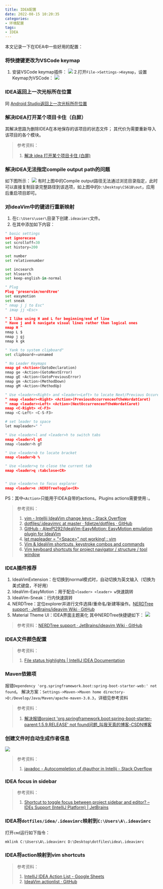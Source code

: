```yaml
---
title: IDEA配置
date: 2022-08-15 10:20:35
categories:
- 环境配置
tags:
- IDEA
---
```


本文记录一下在IDEA中一些好用的配置：
<!--more-->

### 将快捷键更改为VSCode keymap
1. 安装VSCode keymap插件：
![](https://raw.githubusercontent.com/Tom89757/ImageHost/main/hexo/20220815102337.png)
2.打开`File->Settings->Keymap`，设置Keymap为VSCode：
![](https://raw.githubusercontent.com/Tom89757/ImageHost/main/hexo/20220815102443.png)

### IDEA返回上一次光标所在位置
同 [Android Studio返回上一次光标所在位置](https://tom89757.github.io/2022/07/27/Android-Studio%E9%85%8D%E7%BD%AE)

### 解决IDEA打开某个项目卡住（白屏）
其解决思路为删除IDEA在本地保存的该项目的状态文件；
其代价为需要重新导入该项目的各个模块。
> 参考资料：
> 1. [解决 idea 打开某个项目卡住 (白屏)](http://digtime.cn/articles/534/jie-jue-idea-da-kai-mou-ge-xiang-mu-ka-zhu-bai-ping)

### 解决IDEA无法指定compile output path的问题
如下图所示：
![](https://raw.githubusercontent.com/Tom89757/ImageHost/main/hexo/20220916000324.png)
有时上图中的Compile output路径无法通过浏览目录指定，此时可以直接复制目录完整路径到该选项，如上图中的`D:\Desktop\CS61B\out`，应用后重启项目即可。

### 对ideaVim中的键进行重新映射
1. 在`C:\Users\user\`目录下创建`.ideavimrc`文件。
2. 在其中添加如下内容：
```python
" basic settings
set ignorecase
set scrolloff=30
set history=200

set number
set relativenumber

set incsearch
set hlsearch
set keep-english-in-normal

" Plug
Plug 'preservim/nerdtree' 
set easymotion
set sneak
" nmap j j to Esc"
" imap jj <Esc>

" I like using H and L for beginning/end of line
" Have j and k navigate visual lines rather than logical ones
nmap H ^
nmap L $
nmap j gj
nmap k gk

" Yank to system clipboard"
set clipboard+=unnamed

" No Leader Keymaps
nmap gd <Action>(GotoDeclaration)
nmap ge <Action>(GotoNextError)
nmap gE <Action>(GotoPreviousError)
nmap gm <Action>(MethodDown)
nmap gM <Action>(MethodUp)

" Use <leader><Right> and <leader><Left> to locate Next/Previous Occurence
" nmap <leader><Right> <Action>(PreviousOccurrenceoftheWordatCaret)
" nmap <leader><Left> <Action>(NextOccurrenceoftheWordatCaret)
nmap <C-Right> <C-F3>
nmap <C-Left> <C-S-F3>

# set leader to space 
let mapleader=" " 

" Use <leader>l and <leader>h to switch tabs
nmap <leader>l gt
nmap <leader>h gT

" Use <leader>b to locate bracket
nmap <leader>b %

" Use <leader>q to close the current tab
nmap <leader>q :tabclose<CR>


" Use <leader>n to focus explorer 
nmap <leader>n :NERDTreeToggle<CR> 
```
PS：其中`<Action>`只能用于IDEA自带的actions。Plugins actions需要使用`:`。
> 参考资料：
> 1. [vim - Intellij IdeaVim change keys - Stack Overflow](https://stackoverflow.com/questions/10149187/intellij-ideavim-change-keys)
> 2. [dotfiles/.ideavimrc at master · fdietze/dotfiles · GitHub](https://github.com/fdietze/dotfiles/blob/master/.ideavimrc)
> 3. [GitHub - AlexPl292/IdeaVim-EasyMotion: EasyMotion emulation plugin for IdeaVim](https://github.com/AlexPl292/IdeaVim-EasyMotion)
> 4. [let mapleader = "\<Space>" not working! : vim](https://www.reddit.com/r/vim/comments/2dpihg/let_mapleader_space_not_working/)
> 5. [Vim & IdeaVim shortcuts, keystroke combos and commands](https://www.andreasoverland.no/vim)
> 6. [Vim keyboard shortcuts for project navigator / structure / tool window](https://youtrack.jetbrains.com/issue/VIM-1042/Vim-keyboard-shortcuts-for-project-navigator-structure-tool-window)

### IDEA插件推荐
1. IdeaVimExtension：在切换到normal模式时，自动切换为英文输入（切换为美式键盘，不好用）
2. IdeaVim-EasyMotion：用于配合`<leader> <leader> w`快速跳转
3. IdeaVim-Sneak：行内快速跳转
4. NERDTree：定位explorer并进行文件选择/重命名/新建等操作。[NERDTree support · JetBrains/ideavim Wiki · GitHub](https://github.com/JetBrains/ideavim/wiki/NERDTree-support)
5. Material Theme UI：IDEA界面主题美化
其中NERDTree快捷键如下：
![](https://raw.githubusercontent.com/Tom89757/ImageHost/main/hexo/20230407195931.png)

> 参考资料：[NERDTree support · JetBrains/ideavim Wiki · GitHub](https://github.com/JetBrains/ideavim/wiki/NERDTree-support)


### IDEA文件颜色配置

> 参考资料：
> 1. [File status highlights | IntelliJ IDEA Documentation](https://www.jetbrains.com/help/idea/file-status-highlights.html)

### Maven依赖项
 报错`Dependency 'org.springframework.boot:spring-boot-starter-web:' not found`。
解决方案：`Settings->Maven->Maven home directory->D:/Develop/Java/Maven/apache-maven-3.8.3`，详细见参考资料
> 参考资料：
> 1. [解决报错project 'org.springframework.boot:spring-boot-starter-parent:1.5.9.RELEASE' not found问题_叫我天真的博客-CSDN博客](https://blog.csdn.net/LJH_laura_li/article/details/104850229)

### 创建文件时自动生成作者信息
![](https://raw.githubusercontent.com/Tom89757/ImageHost/main/hexo/20230717111930.png)

> 参考资料：
> 1. [javadoc - Autocompletion of @author in Intellij - Stack Overflow](https://stackoverflow.com/questions/18736986/autocompletion-of-author-in-intellij)


### IDEA focus in sidebar

> 参考资料：
> 1. [Shortcut to toggle focus between project sidebar and editor? – IDEs Support (IntelliJ Platform) | JetBrains](https://intellij-support.jetbrains.com/hc/en-us/community/posts/206887115-Shortcut-to-toggle-focus-between-project-sidebar-and-editor-)


### IDEA将`dotfiles/idea/.ideavimrc`映射到`C:\Users\A\.ideavimrc`
打开`cmd`运行如下指令：
```cmd
mklink C:\Users\A\.ideavimrc D:\Desktop\dotfiles\idea\.ideavimrc
```

### IDEA将action映射到vim shortcuts

> 参考资料：
> 1. [IntelliJ IDEA Action List - Google Sheets](https://docs.google.com/spreadsheets/d/17GvVbsLc48iM-vpKgBTwz5ByvsMmmw0dqIenzemDcXM/edit#gid=0)
> 2. [IdeaVim actionlist · GitHub](https://gist.github.com/zchee/9c78f91cc5ad771c1f5d)


